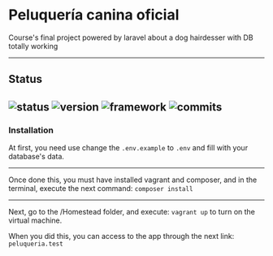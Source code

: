 # Peluquería canina oficial
Course's final project powered by laravel about a dog hairdesser with DB totally working

---
## Status
![status](https://img.shields.io/badge/status-WIP-green.svg?colorB=00C106) ![version](https://img.shields.io/badge/version-0.0.5-green.svg?colorB=00C106) ![framework](https://img.shields.io/badge/framework-laravel-blue.svg?) ![commits](https://img.shields.io/badge/commit-41-blue.svg?)
---

### Installation
At first, you need use change the `.env.example` to `.env` and fill with your database's data.

---
Once done this, you must have installed vagrant and composer, and in the terminal, execute the next command: 
`composer install`

---

Next, go to the /Homestead folder, and execute: `vagrant up` to turn on the virtual machine.

When you did this, you can access to the app through the next link: `peluqueria.test`
